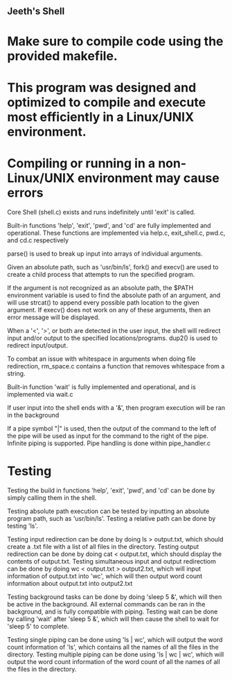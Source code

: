 ## Jeeth's Shell

# Make sure to compile code using the provided makefile.
# This program was designed and optimized to compile and execute most efficiently in a Linux/UNIX environment. 
# Compiling or running in a non-Linux/UNIX environment may cause errors

Core Shell (shell.c) exists and runs indefinitely until 'exit' is called.

Built-in functions 'help', 'exit', 'pwd', and 'cd' are fully implemented and operational.
These functions are implemented via help.c, exit_shell.c, pwd.c, and cd.c respectively

parse() is used to break up input into arrays of individual arguments.

Given an absolute path, such as 'usr/bin/ls', fork() and execv() are used to create a child process that attempts to run the specified program.

If the argument is not recognized as an absolute path, the $PATH environment variable is used to find the absolute path of an argument, and will use strcat() to append every possible path location to the given argument. If execv() does not work on any of these arguments, then an error message will be displayed.

When a '<', '>', or both are detected in the user input, the shell will redirect input and/or output to the specified locations/programs. dup2() is used to redirect input/output.

To combat an issue with whitespace in arguments when doing file redirection, rm_space.c contains a function that removes whitespace from a string.

Built-in function 'wait' is fully implemented and operational, and is implemented via wait.c

If user input into the shell ends with a '&', then program execution will be ran in the background

If a pipe symbol "|" is used, then the output of the command to the left of the pipe will be used as input for the command to the right of the pipe. Infinite piping is supported. Pipe handling is done within pipe_handler.c

# Testing
Testing the build in functions 'help', 'exit', 'pwd', and 'cd' can be done by simply calling them in the shell.

Testing absolute path execution can be tested by inputting an absolute program path, such as 'usr/bin/ls'.
Testing a relative path can be done by testing 'ls'.

Testing input redirection can be done by doing ls > output.txt, which should create a .txt file with a list of all files in the directory.
Testing output redirection can be done by doing cat < output.txt, which should display the contents of output.txt.
Testing simultaneous input and output redirectiom can be done by doing wc < output.txt > output2.txt, which will input information of output.txt into 'wc', which will then output word count information about output.txt into output2.txt

Testing background tasks can be done by doing 'sleep 5 &', which will then be active in the background. All external commands can be ran in the background, and is fully compatible with piping.
Testing wait can be done by calling 'wait' after 'sleep 5 &', which will then cause the shell to wait for 'sleep 5' to complete.

Testing single piping can be done using 'ls | wc', which will output the word count information of 'ls', which contains all the names of all the files in the directory.
Testing multiple piping can be done using 'ls | wc | wc', which will output the word count information of the word count of all the names of all the files in the directory.
